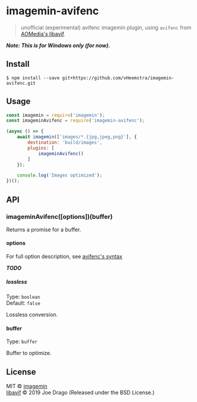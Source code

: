 # imagemin-avifenc

> unofficial (experimental) avifenc imagemin plugin, using `avifenc` from [AOMedia's libavif](https://github.com/AOMediaCodec/libavif).

***Note: This is for Windows only (for now).***


## Install

```
$ npm install --save git+https://github.com/vHeemstra/imagemin-avifenc.git
```


## Usage

```js
const imagemin = require('imagemin');
const imageminAvifenc = require('imagemin-avifenc');

(async () => {
	await imagemin(['images/*.{jpg,jpeg,png}'], {
		destination: 'build/images',
		plugins: [
			imageminAvifenc()
		]
	});

	console.log('Images optimized');
})();
```


## API

### imageminAvifenc([options])(buffer)

Returns a promise for a buffer.

#### options

For full option description, see [avifenc's syntax](https://github.com/AOMediaCodec/libavif/blob/master/apps/avifenc.c#L46)

***TODO***

##### lossless

Type: `boolean`<br>
Default: `false`

Lossless conversion.

#### buffer

Type: `buffer`

Buffer to optimize.


## License

MIT © [imagemin](https://github.com/imagemin)<br>
[libavif](https://github.com/AOMediaCodec/libavif) © 2019 Joe Drago (Released under the BSD License.)
